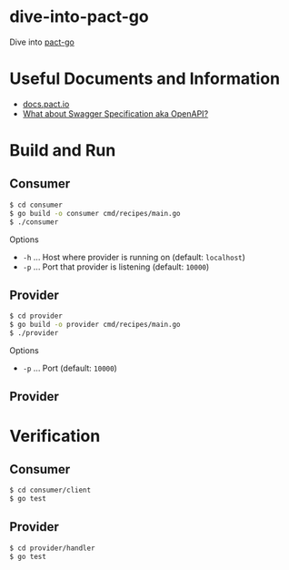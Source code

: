 # dive-into-pact-go

Dive into [pact-go](https://github.com/pact-foundation/pact-go)

# Useful Documents and Information

* [docs.pact.io](https://docs.pact.io/)
* [What about Swagger Specification aka OpenAPI?](https://github.com/pact-foundation/pact-specification/issues/28)

# Build and Run

## Consumer

```sh
$ cd consumer
$ go build -o consumer cmd/recipes/main.go
$ ./consumer
```

Options

* `-h` ... Host where provider is running on (default: `localhost`)
* `-p` ... Port that provider is listening (default: `10000`)

## Provider

```sh
$ cd provider
$ go build -o provider cmd/recipes/main.go
$ ./provider
```

Options

* `-p` ... Port (default: `10000`)

## Provider

# Verification

## Consumer

```sh
$ cd consumer/client
$ go test
```

## Provider

```sh
$ cd provider/handler
$ go test
```

